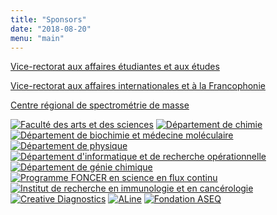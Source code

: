 ```yaml
---
title: "Sponsors"
date: "2018-08-20"
menu: "main"
---
```


<!--more-->

[Vice-rectorat aux affaires étudiantes et aux études](//recteur.umontreal.ca/equipe-de-direction/vice-rectrice-aux-affaires-etudiantes-et-aux-etudes/equipe)

[Vice-rectorat aux affaires internationales et à la Francophonie](//recteur.umontreal.ca/equipe-de-direction/vice-recteur-aux-affaires-internationales-et-a-la-francophonie/equipe)

[Centre régional de spectrométrie de masse](//chimie.umontreal.ca/recherche/plateformes-technologiques-du-departement/centre-regional-de-spectrometrie-de-masse)

[![Faculté des arts et des sciences](../../images/sponsors/fas.jpg)](//fas.umontreal.ca)
[![Département de chimie](../../images/sponsors/chimie.jpg)](//chimie.umontreal.ca)
[![Département de biochimie et médecine moléculaire](../../images/sponsors/biochimie.png)](//biochimie.umontreal.ca)
[![Département de physique](../../images/sponsors/physique.png)](//phys.umontreal.ca)
[![Département d'informatique et de recherche opérationnelle](../../images/sponsors/diro.png)](//diro.umontreal.ca)
[![Département de génie chimique](../../images/sponsors/genie_chimique.jpg)](http://polymtl.ca/gch)
[![Programme FONCER en science en flux continu](../../images/sponsors/create.jpg)](http://fluxcontinu.umontreal.ca)
[![Institut de recherche en immunologie et en cancérologie](../../images/sponsors/iric.png)](//iric.ca)
[![Creative Diagnostics](../../images/sponsors/creative_diagnostics.jpg)](//creative-diagnostics.com)
[![ALine](../../images/sponsors/aline.png)](//alineinc.com)
[![Fondation ASEQ](../../images/sponsors/aseq.png)](http://fondationaseq.com)
